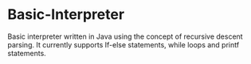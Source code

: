 # Basic-Interpreter
Basic interpreter written in Java using the concept of recursive descent parsing. It currently supports If-else statements, while loops and printf statements.
